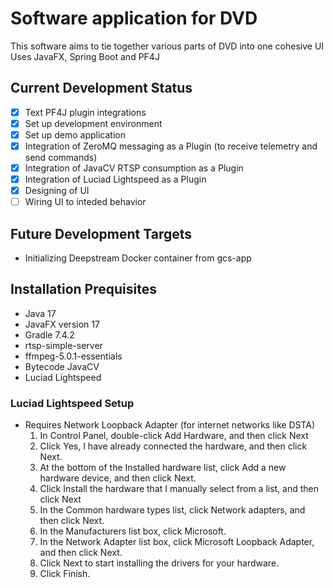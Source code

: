 # Software application for DVD
 This software aims to tie together various parts of DVD into one cohesive UI  
 Uses JavaFX, Spring Boot and PF4J
 
 ## Current Development Status
 - [x] Text PF4J plugin integrations
 - [x] Set up development environment
 - [x] Set up demo application
 - [x] Integration of ZeroMQ messaging as a Plugin (to receive telemetry and send commands)
 - [x] Integration of JavaCV RTSP consumption as a Plugin
 - [x] Integration of Luciad Lightspeed as a Plugin
 - [x] Designing of UI
 - [ ] Wiring UI to inteded behavior
 
 ## Future Development Targets
 - Initializing Deepstream Docker container from gcs-app
 
 ## Installation Prequisites
 - Java 17
 - JavaFX version 17
 - Gradle 7.4.2
 - rtsp-simple-server
 - ffmpeg-5.0.1-essentials
 - Bytecode JavaCV
 - Luciad Lightspeed
 
 ### Luciad Lightspeed Setup
 - Requires Network Loopback Adapter (for internet networks like DSTA)
   1. In Control Panel, double-click Add Hardware, and then click Next
   2. Click Yes, I have already connected the hardware, and then click Next.
   3. At the bottom of the Installed hardware list, click Add a new hardware device, and then click Next.
   4. Click Install the hardware that I manually select from a list, and then click Next
   5. In the Common hardware types list, click Network adapters, and then click Next.
   6. In the Manufacturers list box, click Microsoft.
   7. In the Network Adapter list box, click Microsoft Loopback Adapter, and then click Next.
   8. Click Next to start installing the drivers for your hardware.
   9. Click Finish.
